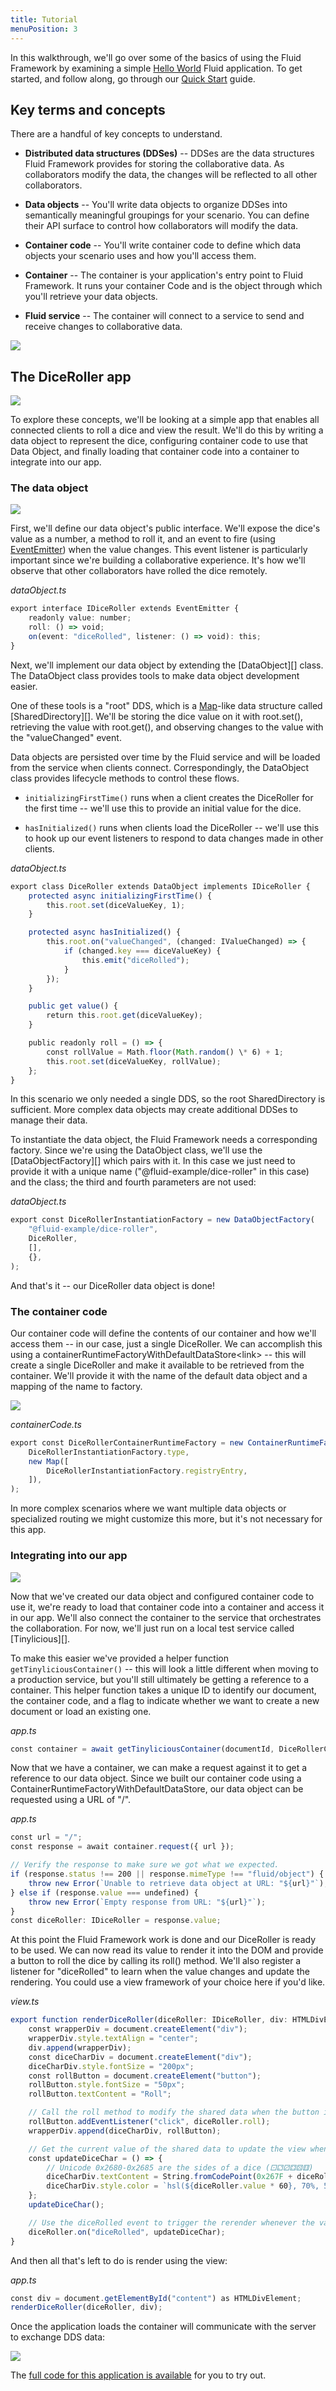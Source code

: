 ```yaml
---
title: Tutorial
menuPosition: 3
---
```


In this walkthrough, we'll go over some of the basics of using the Fluid Framework by examining a simple
[Hello World](https://github.com/microsoft/FluidHelloWorld) Fluid application. To get started, and follow along, go
through our [Quick Start](./quick-start.md) guide.

## Key terms and concepts

There are a handful of key concepts to understand.

- **Distributed data structures (DDSes)** -- DDSes are the data structures Fluid Framework provides for storing the
  collaborative data. As collaborators modify the data, the changes will be reflected to all other collaborators.

- **Data objects** -- You'll write data objects to organize DDSes into semantically meaningful groupings for your
  scenario. You can define their API surface to control how collaborators will modify the data.

- **Container code** -- You'll write container code to define which data objects your scenario uses and how
  you'll access them.

- **Container** -- The container is your application's entry point to Fluid Framework. It runs your container
  Code and is the object through which you'll retrieve your data objects.

- **Fluid service** -- The container will connect to a service to send and receive changes to collaborative data.

![](/docs/get-started/images/full-structure.png)


## The DiceRoller app

![](/docs/get-started/images/dice-roller.gif)

To explore these concepts, we'll be looking at a simple app that enables all connected clients to roll a dice and view
the result. We'll do this by writing a data object to represent the dice, configuring container code to use that Data
Object, and finally loading that container code into a container to integrate into our app.


### The data object

![](/docs/get-started/images/data-object.png)

First, we'll define our data object's public interface. We'll expose the dice's value as a number, a method to roll it,
and an event to fire (using [EventEmitter](https://nodejs.org/api/events.html#events_class_eventemitter)) when the value
changes. This event listener is particularly important since we're building a collaborative experience. It's how we'll
observe that other collaborators have rolled the dice remotely.

*dataObject.ts*

```ts
export interface IDiceRoller extends EventEmitter {
    readonly value: number;
    roll: () => void;
    on(event: "diceRolled", listener: () => void): this;
}
```

Next, we'll implement our data object by extending the [DataObject][] class. The DataObject class provides tools to
make data object development easier.

One of these tools is a "root" DDS, which is a
[Map](https://developer.mozilla.org/en-US/docs/Web/JavaScript/Reference/Global_Objects/Map)-like data structure called
[SharedDirectory][]. We'll be storing the dice value on it with root.set(), retrieving the value with root.get(), and
observing changes to the value with the "valueChanged" event.

Data objects are persisted over time by the Fluid service and will be loaded from the service when clients connect.
Correspondingly, the DataObject class provides lifecycle methods to control these flows.

- `initializingFirstTime()` runs when a client creates the DiceRoller for the first time -- we'll use this to provide an
  initial value for the dice.

- `hasInitialized()` runs when clients load the DiceRoller -- we'll use this to hook up our event listeners to respond to
  data changes made in other clients.

*dataObject.ts*

```ts
export class DiceRoller extends DataObject implements IDiceRoller {
    protected async initializingFirstTime() {
        this.root.set(diceValueKey, 1);
    }

    protected async hasInitialized() {
        this.root.on("valueChanged", (changed: IValueChanged) => {
            if (changed.key === diceValueKey) {
                this.emit("diceRolled");
            }
        });
    }

    public get value() {
        return this.root.get(diceValueKey);
    }

    public readonly roll = () => {
        const rollValue = Math.floor(Math.random() \* 6) + 1;
        this.root.set(diceValueKey, rollValue);
    };
}
```

In this scenario we only needed a single DDS, so the root SharedDirectory is sufficient. More complex data objects may
create additional DDSes to manage their data.

To instantiate the data object, the Fluid Framework needs a corresponding factory. Since we're using the DataObject
class, we'll use the [DataObjectFactory][] which pairs with it. In this case we just need to provide it with a unique
name ("@fluid-example/dice-roller" in this case) and the class; the third and fourth parameters are not used:

*dataObject.ts*

```ts
export const DiceRollerInstantiationFactory = new DataObjectFactory(
    "@fluid-example/dice-roller",
    DiceRoller,
    [],
    {},
);
```

And that's it -- our DiceRoller data object is done!


### The container code

Our container code will define the contents of our container and how we'll access them -- in our case, just a single
DiceRoller. We can accomplish this using a containerRuntimeFactoryWithDefaultDataStore\<link\> -- this will create a
single DiceRoller and make it available to be retrieved from the container. We'll provide it with the name of the
default data object and a mapping of the name to factory.

![](/docs/get-started/images/container-code.png)

*containerCode.ts*

```ts
export const DiceRollerContainerRuntimeFactory = new ContainerRuntimeFactoryWithDefaultDataStore(
    DiceRollerInstantiationFactory.type,
    new Map([
        DiceRollerInstantiationFactory.registryEntry,
    ]),
);
```

In more complex scenarios where we want multiple data objects or specialized routing we might customize this more, but
it's not necessary for this app.

### Integrating into our app

![](/docs/get-started/images/app-integration.png)

Now that we've created our data object and configured container code to use it, we're ready to load that container code
into a container and access it in our app. We'll also connect the container to the service that orchestrates the
collaboration. For now, we'll just run on a local test service called [Tinylicious][].

To make this easier we've provided a helper function `getTinyliciousContainer()` -- this will look a little different
when moving to a production service, but you'll still ultimately be getting a reference to a container. This helper
function takes a unique ID to identify our document, the container code, and a flag to indicate whether we want to
create a new document or load an existing one.

*app.ts*

```ts
const container = await getTinyliciousContainer(documentId, DiceRollerContainerRuntimeFactory, createNew);
```

Now that we have a container, we can make a request against it to get a reference to our data object. Since we built our
container code using a ContainerRuntimeFactoryWithDefaultDataStore, our data object can be requested using a URL of "/".

*app.ts*

```ts
const url = "/";
const response = await container.request({ url });

// Verify the response to make sure we got what we expected.
if (response.status !== 200 || response.mimeType !== "fluid/object") {
    throw new Error(`Unable to retrieve data object at URL: "${url}"`);
} else if (response.value === undefined) {
    throw new Error(`Empty response from URL: "${url}"`);
}
const diceRoller: IDiceRoller = response.value;
```

At this point the Fluid Framework work is done and our DiceRoller is ready to be used. We can now read its value to
render it into the DOM and provide a button to roll the dice by calling its roll() method. We'll also register a
listener for "diceRolled" to learn when the value changes and update the rendering. You could use a view framework of
your choice here if you'd like.

*view.ts*

```ts
export function renderDiceRoller(diceRoller: IDiceRoller, div: HTMLDivElement) {
    const wrapperDiv = document.createElement("div");
    wrapperDiv.style.textAlign = "center";
    div.append(wrapperDiv);
    const diceCharDiv = document.createElement("div");
    diceCharDiv.style.fontSize = "200px";
    const rollButton = document.createElement("button");
    rollButton.style.fontSize = "50px";
    rollButton.textContent = "Roll";

    // Call the roll method to modify the shared data when the button is clicked
    rollButton.addEventListener("click", diceRoller.roll);
    wrapperDiv.append(diceCharDiv, rollButton);

    // Get the current value of the shared data to update the view whenever it changes.
    const updateDiceChar = () => {
        // Unicode 0x2680-0x2685 are the sides of a dice (⚀⚁⚂⚃⚄⚅)
        diceCharDiv.textContent = String.fromCodePoint(0x267F + diceRoller.value);
        diceCharDiv.style.color = `hsl(${diceRoller.value * 60}, 70%, 50%)`;
    };
    updateDiceChar();

    // Use the diceRolled event to trigger the rerender whenever the value changes.
    diceRoller.on("diceRolled", updateDiceChar);
}
```

And then all that's left to do is render using the view:

*app.ts*

```ts
const div = document.getElementById("content") as HTMLDivElement;
renderDiceRoller(diceRoller, div);
```

Once the application loads the container will communicate with the server to exchange DDS data:

![](/docs/get-started/images/full-structure.png)

The [full code for this application is available](https://github.com/microsoft/FluidHelloWorld) for you to try out.
